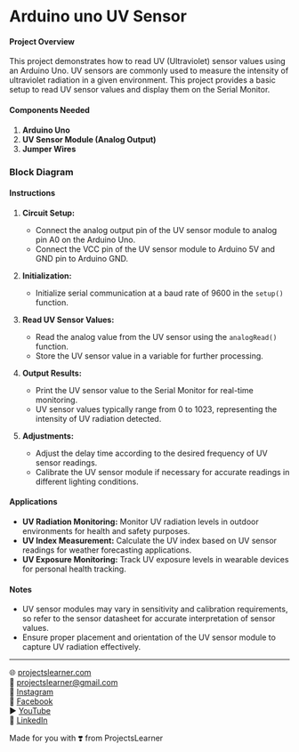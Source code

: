 # Arduino uno UV Sensor

#### Project Overview

This project demonstrates how to read UV (Ultraviolet) sensor values using an Arduino Uno. UV sensors are commonly used to measure the intensity of ultraviolet radiation in a given environment. This project provides a basic setup to read UV sensor values and display them on the Serial Monitor.

#### Components Needed

1. **Arduino Uno**
2. **UV Sensor Module (Analog Output)**
3. **Jumper Wires**

### Block Diagram



#### Instructions

1. **Circuit Setup:**
   - Connect the analog output pin of the UV sensor module to analog pin A0 on the Arduino Uno.
   - Connect the VCC pin of the UV sensor module to Arduino 5V and GND pin to Arduino GND.

2. **Initialization:**
   - Initialize serial communication at a baud rate of 9600 in the `setup()` function.

3. **Read UV Sensor Values:**
   - Read the analog value from the UV sensor using the `analogRead()` function.
   - Store the UV sensor value in a variable for further processing.

4. **Output Results:**
   - Print the UV sensor value to the Serial Monitor for real-time monitoring.
   - UV sensor values typically range from 0 to 1023, representing the intensity of UV radiation detected.

5. **Adjustments:**
   - Adjust the delay time according to the desired frequency of UV sensor readings.
   - Calibrate the UV sensor module if necessary for accurate readings in different lighting conditions.

#### Applications

- **UV Radiation Monitoring:** Monitor UV radiation levels in outdoor environments for health and safety purposes.
- **UV Index Measurement:** Calculate the UV index based on UV sensor readings for weather forecasting applications.
- **UV Exposure Monitoring:** Track UV exposure levels in wearable devices for personal health tracking.

#### Notes

- UV sensor modules may vary in sensitivity and calibration requirements, so refer to the sensor datasheet for accurate interpretation of sensor values.
- Ensure proper placement and orientation of the UV sensor module to capture UV radiation effectively.

---

🌐 [projectslearner.com](https://projectslearner.com)  
📧 [projectslearner@gmail.com](mailto:projectslearner@gmail.com)  
📸 [Instagram](https://www.instagram.com/projectslearner/)  
📘 [Facebook](https://www.facebook.com/projectslearner)  
▶️ [YouTube](https://www.youtube.com/@ProjectsLearner)  
📘 [LinkedIn](https://www.linkedin.com/in/projectslearner)  

Made for you with ❣️ from ProjectsLearner
